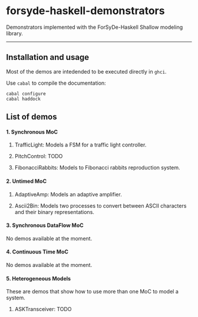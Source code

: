 forsyde-haskell-demonstrators
===============================

Demonstrators implemented with the ForSyDe-Haskell Shallow modeling library. 

----

Installation and usage
----------------------
Most of the demos are intedended to be executed directly in `ghci`. 

Use `cabal` to compile the documentation:

	cabal configure
	cabal haddock
	

List of demos
-------------

#### 1. Synchronous MoC

  1. TrafficLight: Models a FSM for a traffic light controller.

  2. PitchControl: 
  TODO
  
  3. FibonacciRabbits: Models to Fibonacci rabbits reproduction system.
  
#### 2. Untimed MoC

  1. AdaptiveAmp: Models an adaptive amplifier.

  2. Ascii2Bin: Models two processes to convert between ASCII
     characters and their binary representations.


#### 3. Synchronous DataFlow MoC
  
  No demos available at the moment.

#### 4. Continuous Time MoC

  No demos available at the moment.


#### 5. Heterogeneous Models
  
  These are demos that show how to use more than one MoC to model a system.

  1. ASKTransceiver: 
  TODO
